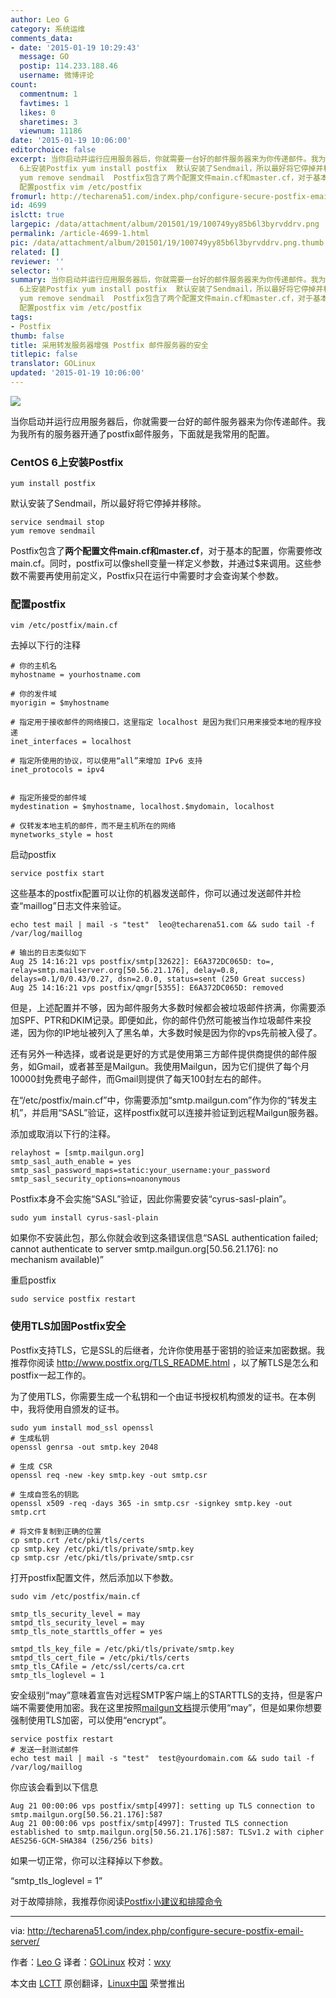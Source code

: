 ```yaml
---
author: Leo G
category: 系统运维
comments_data:
- date: '2015-01-19 10:29:43'
  message: GO
  postip: 114.233.188.46
  username: 微博评论
count:
  commentnum: 1
  favtimes: 1
  likes: 0
  sharetimes: 3
  viewnum: 11186
date: '2015-01-19 10:06:00'
editorchoice: false
excerpt: 当你启动并运行应用服务器后，你就需要一台好的邮件服务器来为你传递邮件。我为我所有的服务器开通了postfix邮件服务，下面就是我常用的配置。 CentOS
  6上安装Postfix yum install postfix  默认安装了Sendmail，所以最好将它停掉并移除。 service sendmail stop
  yum remove sendmail  Postfix包含了两个配置文件main.cf和master.cf，对于基本的配置，你需要修改main.cf。同时，postfix可以像shell变量一样定义参数，并通过$来调用。这些参数不需要再使用前定义，Postfix只在运行中需要时才会查询某个参数。
  配置postfix vim /etc/postfix
fromurl: http://techarena51.com/index.php/configure-secure-postfix-email-server/
id: 4699
islctt: true
largepic: /data/attachment/album/201501/19/100749yy85b6l3byrvddrv.png
permalink: /article-4699-1.html
pic: /data/attachment/album/201501/19/100749yy85b6l3byrvddrv.png.thumb.jpg
related: []
reviewer: ''
selector: ''
summary: 当你启动并运行应用服务器后，你就需要一台好的邮件服务器来为你传递邮件。我为我所有的服务器开通了postfix邮件服务，下面就是我常用的配置。 CentOS
  6上安装Postfix yum install postfix  默认安装了Sendmail，所以最好将它停掉并移除。 service sendmail stop
  yum remove sendmail  Postfix包含了两个配置文件main.cf和master.cf，对于基本的配置，你需要修改main.cf。同时，postfix可以像shell变量一样定义参数，并通过$来调用。这些参数不需要再使用前定义，Postfix只在运行中需要时才会查询某个参数。
  配置postfix vim /etc/postfix
tags:
- Postfix
thumb: false
title: 采用转发服务器增强 Postfix 邮件服务器的安全
titlepic: false
translator: GOLinux
updated: '2015-01-19 10:06:00'
---
```


![](/data/attachment/album/201501/19/100749yy85b6l3byrvddrv.png)


当你启动并运行应用服务器后，你就需要一台好的邮件服务器来为你传递邮件。我为我所有的服务器开通了postfix邮件服务，下面就是我常用的配置。


### CentOS 6上安装Postfix



```
yum install postfix

```

默认安装了Sendmail，所以最好将它停掉并移除。



```
service sendmail stop
yum remove sendmail

```

Postfix包含了**两个配置文件main.cf和master.cf**，对于基本的配置，你需要修改main.cf。同时，postfix可以像shell变量一样定义参数，并通过$来调用。这些参数不需要再使用前定义，Postfix只在运行中需要时才会查询某个参数。


### 配置postfix



```
vim /etc/postfix/main.cf

```

去掉以下行的注释



```
# 你的主机名
myhostname = yourhostname.com

# 你的发件域
myorigin = $myhostname

# 指定用于接收邮件的网络接口，这里指定 localhost 是因为我们只用来接受本地的程序投递
inet_interfaces = localhost

# 指定所使用的协议，可以使用“all”来增加 IPv6 支持
inet_protocols = ipv4


# 指定所接受的邮件域    
mydestination = $myhostname, localhost.$mydomain, localhost

# 仅转发本地主机的邮件，而不是主机所在的网络
mynetworks_style = host

```

启动postfix



```
service postfix start

```

这些基本的postfix配置可以让你的机器发送邮件，你可以通过发送邮件并检查“maillog”日志文件来验证。



```
echo test mail | mail -s "test"  leo@techarena51.com && sudo tail -f /var/log/maillog

# 输出的日志类似如下
Aug 25 14:16:21 vps postfix/smtp[32622]: E6A372DC065D: to=, relay=smtp.mailserver.org[50.56.21.176], delay=0.8, delays=0.1/0/0.43/0.27, dsn=2.0.0, status=sent (250 Great success)
Aug 25 14:16:21 vps postfix/qmgr[5355]: E6A372DC065D: removed

```

但是，上述配置并不够，因为邮件服务大多数时候都会被垃圾邮件挤满，你需要添加SPF、PTR和DKIM记录。即便如此，你的邮件仍然可能被当作垃圾邮件来投递，因为你的IP地址被列入了黑名单，大多数时候是因为你的vps先前被入侵了。


还有另外一种选择，或者说是更好的方式是使用第三方邮件提供商提供的邮件服务，如Gmail，或者甚至是Mailgun。我使用Mailgun，因为它们提供了每个月10000封免费电子邮件，而Gmail则提供了每天100封左右的邮件。


在“/etc/postfix/main.cf”中，你需要添加“smtp.mailgun.com”作为你的“转发主机”，并启用“SASL”验证，这样postfix就可以连接并验证到远程Mailgun服务器。


添加或取消以下行的注释。



```
relayhost = [smtp.mailgun.org]
smtp_sasl_auth_enable = yes
smtp_sasl_password_maps=static:your_username:your_password
smtp_sasl_security_options=noanonymous

```

Postfix本身不会实施“SASL”验证，因此你需要安装“cyrus-sasl-plain”。



```
sudo yum install cyrus-sasl-plain

```

如果你不安装此包，那么你就会收到这条错误信息“SASL authentication failed; cannot authenticate to server smtp.mailgun.org[50.56.21.176]: no mechanism available)”


重启postfix



```
sudo service postfix restart

```

### 使用TLS加固Postfix安全


Postfix支持TLS，它是SSL的后继者，允许你使用基于密钥的验证来加密数据。我推荐你阅读 <http://www.postfix.org/TLS_README.html> ，以了解TLS是怎么和postfix一起工作的。


为了使用TLS，你需要生成一个私钥和一个由证书授权机构颁发的证书。在本例中，我将使用自颁发的证书。



```
sudo yum install mod_ssl openssl
# 生成私钥 
openssl genrsa -out smtp.key 2048 

# 生成 CSR 
openssl req -new -key smtp.key -out smtp.csr

# 生成自签名的钥匙
openssl x509 -req -days 365 -in smtp.csr -signkey smtp.key -out smtp.crt

# 将文件复制到正确的位置
cp smtp.crt /etc/pki/tls/certs
cp smtp.key /etc/pki/tls/private/smtp.key
cp smtp.csr /etc/pki/tls/private/smtp.csr

```

打开postfix配置文件，然后添加以下参数。



```
sudo vim /etc/postfix/main.cf

smtp_tls_security_level = may
smtpd_tls_security_level = may
smtp_tls_note_starttls_offer = yes

smtpd_tls_key_file = /etc/pki/tls/private/smtp.key
smtpd_tls_cert_file = /etc/pki/tls/certs
smtp_tls_CAfile = /etc/ssl/certs/ca.crt
smtp_tls_loglevel = 1

```

安全级别“may”意味着宣告对远程SMTP客户端上的STARTTLS的支持，但是客户端不需要使用加密。我在这里按照[mailgun文档](http://documentation.mailgun.com/user_manual.html#smtp-relay)提示使用“may”，但是如果你想要强制使用TLS加密，可以使用“encrypt”。



```
service postfix restart
# 发送一封测试邮件
echo test mail | mail -s "test"  test@yourdomain.com && sudo tail -f /var/log/maillog

```

你应该会看到以下信息



```
Aug 21 00:00:06 vps postfix/smtp[4997]: setting up TLS connection to smtp.mailgun.org[50.56.21.176]:587
Aug 21 00:00:06 vps postfix/smtp[4997]: Trusted TLS connection established to smtp.mailgun.org[50.56.21.176]:587: TLSv1.2 with cipher AES256-GCM-SHA384 (256/256 bits)

```

如果一切正常，你可以注释掉以下参数。


“smtp\_tls\_loglevel = 1”


对于故障排除，我推荐你阅读[Postfix小建议和排障命令](http://techarena51.com/index.php/postfix-configuration-and-explanation-of-parameters/)




---


via: <http://techarena51.com/index.php/configure-secure-postfix-email-server/>


作者：[Leo G](http://techarena51.com/) 译者：[GOLinux](https://github.com/GOLinux) 校对：[wxy](https://github.com/wxy)


本文由 [LCTT](https://github.com/LCTT/TranslateProject) 原创翻译，[Linux中国](http://linux.cn/) 荣誉推出